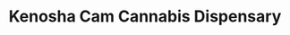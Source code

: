 ---
title: "Kenosha Cam Cannabis Dispensary"
url: /broken-arrow/kenosha-cam-cannabis-dispensary/
shop: cannabis
---